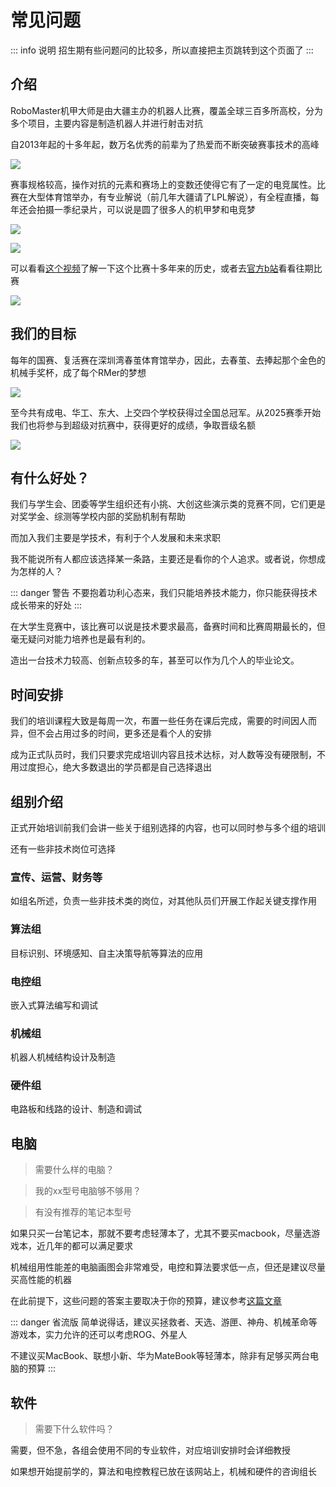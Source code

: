 # 常见问题
::: info 说明
招生期有些问题问的比较多，所以直接把主页跳转到这个页面了
:::

<!--## 比赛周期和精力投入
> 需要多久备赛？

与电赛和各类PPT比赛（挑战杯、互联网+等）不同，RM的比赛周期极长，基本没有空窗期，即整年都在备赛。一般队员竞赛生涯是两年半到三年，即大一开学到大三下的三四月（联盟赛）或者五六月（对抗赛）

比赛期间的精力投入较大，尤其是在赛前半个月到一个月时间

::: tip 说明
有些人极度热爱该比赛，甚至有 **“十年老兵”** 的存在
:::-->

## 介绍
RoboMaster机甲大师是由大疆主办的机器人比赛，覆盖全球三百多所高校，分为多个项目，主要内容是制造机器人并进行射击对抗

自2013年起的十多年起，数万名优秀的前辈为了热爱而不断突破赛事技术的高峰

![](/FA7A6994-opq3139806501.jpg)

赛事规格较高，操作对抗的元素和赛场上的变数还使得它有了一定的电竞属性。比赛在大型体育馆举办，有专业解说（前几年大疆请了LPL解说），有全程直播，每年还会拍摄一季纪录片，可以说是圆了很多人的机甲梦和电竞梦

![](/FA7A2585-opq3160614670.jpg)

![](/FA7A2958-opq3160629064.jpg)

可以看看[这个视频](https://www.bilibili.com/video/BV1oP41117f1)了解一下这个比赛十多年来的历史，或者去[官方b站](https://space.bilibili.com/20554233/channel/collectiondetail?sid=1572868)看看往期比赛

![](/bf3938492efc21669740407975546242.jpeg)

## 我们的目标
每年的国赛、复活赛在深圳湾春茧体育馆举办，因此，去春茧、去捧起那个金色的机械手奖杯，成了每个RMer的梦想

![](/35f1f8945d1b6cb5eb23b6b77f492939de9a1fa4.jpg)

至今共有成电、华工、东大、上交四个学校获得过全国总冠军。从2025赛季开始我们也将参与到超级对抗赛中，获得更好的成绩，争取晋级名额

![](/FG__9629-opq3160606651.jpg)

## 有什么好处？
我们与学生会、团委等学生组织还有小挑、大创这些演示类的竞赛不同，它们更是对奖学金、综测等学校内部的奖励机制有帮助

而加入我们主要是学技术，有利于个人发展和未来求职

我不能说所有人都应该选择某一条路，主要还是看你的个人追求。或者说，你想成为怎样的人？

::: danger 警告
不要抱着功利心态来，我们只能培养技术能力，你只能获得技术成长带来的好处
:::

在大学生竞赛中，该比赛可以说是技术要求最高，备赛时间和比赛周期最长的，但毫无疑问对能力培养也是最有利的。

造出一台技术力较高、创新点较多的车，甚至可以作为几个人的毕业论文。


## 时间安排
我们的培训课程大致是每周一次，布置一些任务在课后完成，需要的时间因人而异，但不会占用过多的时间，更多还是看个人的安排

成为正式队员时，我们只要求完成培训内容且技术达标，对人数等没有硬限制，不用过度担心，绝大多数退出的学员都是自己选择退出

## 组别介绍
正式开始培训前我们会讲一些关于组别选择的内容，也可以同时参与多个组的培训

还有一些非技术岗位可选择

### 宣传、运营、财务等
如组名所述，负责一些非技术类的岗位，对其他队员们开展工作起关键支撑作用
### 算法组
目标识别、环境感知、自主决策导航等算法的应用
### 电控组
嵌入式算法编写和调试
### 机械组
机器人机械结构设计及制造
### 硬件组
电路板和线路的设计、制造和调试

## 电脑
> 需要什么样的电脑？

> 我的xx型号电脑够不够用？

> 有没有推荐的笔记本型号

如果只买一台笔记本，那就不要考虑轻薄本了，尤其不要买macbook，尽量选游戏本，近几年的都可以满足要求

机械组用性能差的电脑画图会非常难受，电控和算法要求低一点，但还是建议尽量买高性能的机器

在此前提下，这些问题的答案主要取决于你的预算，建议参考[这篇文章](https://mp.weixin.qq.com/s/MCik0S8y3K47AZV_4P6YKQ)

::: danger 省流版
简单说得话，建议买拯救者、天选、游匣、神舟、机械革命等游戏本，实力允许的还可以考虑ROG、外星人

不建议买MacBook、联想小新、华为MateBook等轻薄本，除非有足够买两台电脑的预算
:::

<!--
如果只买一台笔记本，那就不要考虑轻薄本了，尤其不要买macbook，近几年的主流配置的全能本和游戏本基本可以满足要求

个人认为，高性能台式机+便携长续航笔记本是比较舒服的搭配

算法组（尤其是训练模型时）会要求你的电脑有nvidia的显卡，但如果没有也可以用实验室的资源

> 有没有推荐的笔记本型号

这个问题的答案极大地取决于你的预算

建议打开微信，搜索公众号“笔吧评测室”，点自主选机-选购指南，根据预算区间选择最适合你的电脑

~~广告费结一下~~
-->

## 软件
> 需要下什么软件吗？

需要，但不急，各组会使用不同的专业软件，对应培训安排时会详细教授

如果想开始提前学的，算法和电控教程已放在该网站上，机械和硬件的咨询组长